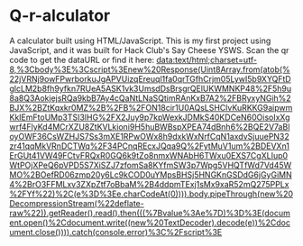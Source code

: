 # Q-r-alculator

A calculator built using HTML/JavaScript.
This is my first project using JavaScript, and it was built for Hack Club's Say Cheese YSWS.
Scan the qr code to get the dataURL or find it here: [data:text/html;charset=utf-8,%3Cbody%3E%3Cscript%3Enew%20Response(Uint8Array.from(atob(%22jVRNj9owFPwrborkuJgAPVUizqEreuql1fa0qrTGfhCrjm05LywI5b9XYQFtDglcLM2b8fh9yfkn7RUeA5ASK1vk3UmsdDsBrsgrQElUKWMNKP48%2F5h9u8a8Q3AokjejsRQa9kbB7Ay4cQaNtLNaSQtimRAnKxB7A2%2FBRyxyNGih%2BJX%2BZtKqxkr0MZ%2B%2FB%2FON18cir1U0AQsLSHClvKuRKKG9aipwmKkIEmFtoUMp3TSI3lHG%2FX2Juy9p7kpWexkJDMkS40KDCeN60OisoIxXgwrf4FlyKd4MCrXZU8ZtKVLkioni9H5huBWBspXPEA74dBnh6%2BQE2V7aBloyOWF36CsWZHJS7Ss3mXE1RPwOWx8h9dxkWxNrfCqN1axdvSjuuePN32zr41qqMkVRnDCTWq%2F34PCnqREcxJQqa9Q%2FytMuV1um%2BDEVXn1ErGUt41VW49FCtvFRQxR0GQ6k9tZo8nmxWNAbH6TWxu0EXS7CgXLIup0WtPOjXPeQ6pVPD5S7XiSZJ7zfomSa8KYfmSW3p7Wpg5VHQTfWd7Vd45WMO%2BOefRD06zmp20y6Lc9kCOD0uYMpsBHSj5HNGKnGSDdG6jGyGiMN4%2BrO3FFMLxv3ZXpZtf7oBbaM%2B4ddpmTExj1sMx9xaR52mQ275PPLx%2FYf%22)%2C(e%3D%3Ee.charCodeAt(0)))).body.pipeThrough(new%20DecompressionStream(%22deflate-raw%22)).getReader().read().then(((%7Bvalue%3Ae%7D)%3D%3E(document.open()%2Cdocument.write((new%20TextDecoder).decode(e))%2Cdocument.close()))).catch(console.error)%3C%2Fscript%3E](url)

